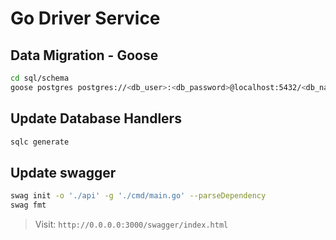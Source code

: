 # Go Driver Service



## Data Migration - Goose

```bash
cd sql/schema
goose postgres postgres://<db_user>:<db_password>@localhost:5432/<db_name> up
```

## Update Database Handlers
```bash
sqlc generate
```

## Update swagger

```bash
swag init -o './api' -g './cmd/main.go' --parseDependency
swag fmt
```

> Visit: `http://0.0.0.0:3000/swagger/index.html`